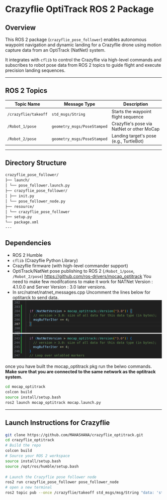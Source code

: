 # Crazyflie OptiTrack ROS 2 Package

## Overview

This ROS 2 package (`crazyflie_pose_follower`) enables autonomous waypoint navigation and dynamic landing for a Crazyflie drone using motion capture data from an OptiTrack (NatNet) system.

It integrates with `cflib` to control the Crazyflie via high-level commands and subscribes to robot pose data from ROS 2 topics to guide flight and execute precision landing sequences.

---

## ROS 2 Topics

| Topic Name          | Message Type         | Description                                  |
|---------------------|----------------------|----------------------------------------------|
| `/crazyflie/takeoff`| `std_msgs/String`     | Starts the waypoint flight sequence          |
| `/Robot_1/pose`     | `geometry_msgs/PoseStamped` | Crazyflie's pose via NatNet or other MoCap |
| `/Robot_2/pose`     | `geometry_msgs/PoseStamped` | Landing target's pose (e.g., TurtleBot)     |

---

## Directory Structure
```bash
crazyflie_pose_follower/
├── launch/
│ └── pose_follower.launch.py
├── crazyflie_pose_follower/
│ ├── init.py
│ └── pose_follower_node.py
├── resource/
│ └── crazyflie_pose_follower
├── setup.py
└── package.xml
---
```

## Dependencies

- ROS 2 Humble 
- `cflib` (Crazyflie Python Library)
- Crazyflie firmware (with high-level commander support)
- OptiTrack/NatNet pose publishing to ROS 2 (`/Robot_1/pose`, `/Robot_2/pose`) https://github.com/ros-drivers/mocap_optitrack
You need to make few modifcations to make it work for NATNet Version : 4.1.0.0
and Server Version : 3.0 later versions.
- In src/natnet/natnet_messages.cpp Uncomment the lines below for optitarck to send data.
![src-->natnet-->natnet_messages.cpp lines 204-206](assets/img1.png)
![src-->natnet-->natnet_messages.cpp lines 223-226](assets/img2.png)

once you have built the mocap_optitrack pkg run the belwo commands. **Make sure that you are connected to the same network as the optitrack system.**
```bash
cd mocap_optitrack
colcon build
source install/setup.bash
ros2 launch mocap_optitrack mocap.launch.py
```
---

## Launch Instructions for Crazyflie

```bash
git clone https://github.com/MAHASHANA/crazyflie_optitrack.git
cd crazyflie_optitrack
# Build the repo 
colcon build
# Source your ROS 2 workspace
source install/setup.bash
source /opt/ros/humble/setup.bash

# Launch the Crazyflie pose follower node
ros2 run crazyflie_pose_follower pose_follower_node
# open a new terminal
ros2 topic pub --once /crazyflie/takeoff std_msgs/msg/String "data: 'start'"

